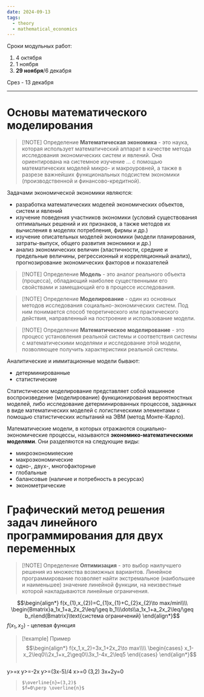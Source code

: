 ```yaml
---
date: 2024-09-13
tags:
  - theory
  - mathematical_economics
---
```

Сроки модульных работ:
1. 4 октября
2. 1 ноября
3. **29 ноября**/6 декабря

Срез - 13 декабря

---
# Основы математического моделирования

> [!NOTE] Определение
> **Математическая экономика** - это наука, которая использует математический аппарат в качестве метода исследования экономических систем и явлений.
> Она ориентирована на системное изучение ... с помощью математических моделей микро- и макроуровней, а также в разрезе важнейших функциональных подсистем экономики (производственной и финансово-кредитной).

Задачами экономической экономики являются:
- разработка математических моделей экономических объектов, систем и явлений
- изучение поведения участников экономики (условий существования оптимальных решений и их признаков, а также методов их вычисления в моделях потребления, фирмы и др.)
- изучение описательных моделей экономики (модели планирования, затраты-выпуск, общего развития экономики и др.)
- анализ экономических величин (эластичности, средние и предельные величины, регрессионный и корреляционный анализ), прогнозирование экономических факторов и показателей


> [!NOTE] Определение
> **Модель** - это аналог реального объекта (процесса), обладающий наиболее существенными его свойствами и замещающий его в процессе исследования.

> [!NOTE] Определение
> **Моделирование** - один из основных методов исследования социально-экономических систем.
> Под ним понимается способ теоретического или практического действия, направленный на построение и использование модели.

> [!NOTE] Определение
> **Математическое моделирование** - это процесс установления реальной системы и соответствия системы с математическими моделями и исследование этой модели, позволяющее получить характеристики реальной системы.

Аналитические и иммитационные модели бывают:
- детерминированные
- статистические

Статистическое моделирование представляет собой машинное воспроизведение (моделирование) функционирования вероятностных моделей, либо исследование детерминированных процессов, заданных в виде математических моделей с логистическими элементами с помощью статистических испытаний на ЭВМ (метод Монте-Карло).

Математические модели, в которых отражаются социально-экономические процессы, называются **экономико-математическими моделями**.
Они разделяются на следующие виды:
- микроэкономияеские
- макроэкономические
- одно-, двух-, многофакторные
- глобальные
- балансовые (наличие и потребность в ресурсах)
- эконометрические

# Графический метод решения задач линейного программирования для двух переменных

> [!NOTE] Определение
> **Оптимизация** - это выбор наилучшего решения из множества возможных вариантов.
> Линейное программирование позволяет найти экстремальное (наибольшее и наименьшее) значение линейной функции, на неизвестные которой накладываются линейные ограничения.

$$\begin{align*}
f(x_{1},x_{2})=C_{1}x_{1}+C_{2}x_{2}\to max/min\\\\
\begin{Bmatrix}a_1x_1+a_2x_2\leq/\geq b_1\\\dots\\a_1x_1+a_2x_2\leq/\geq b_n\end{Bmatrix}\text{система ограничений}
\end{align*}$$
$f(x_1,x_2)$ - целевая функция


> [!example] Пример
> $$\begin{align*}
f(x_1,x_2)=3x_1+2x_2\to max\\\\
\begin{cases}
x_1-x_2\leq0\\2x_1+x_2\geq0\\3x_1-4x_2\leq5
\end{cases}
\end{align*}$$
>```desmos-graph
y>=x
y>=-2x
y>=(3x-5)/4
x>=0
(3,2)
3x+2y=0
>```
>$\overline{n}=(3,2)$
>$f=0\perp \overline{n}$

